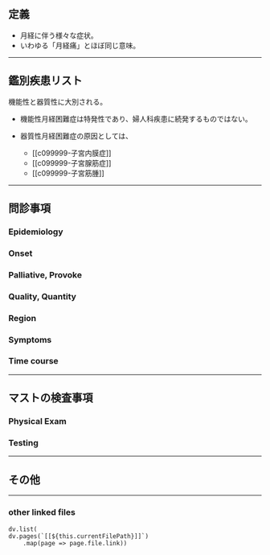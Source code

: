 ## 定義
- 月経に伴う様々な症状。
- いわゆる「月経痛」とほぼ同じ意味。
---
## 鑑別疾患リスト
機能性と器質性に大別される。

- 機能性月経困難症は特発性であり、婦人科疾患に続発するものではない。

- 器質性月経困難症の原因としては、
	- [[c099999-子宮内膜症]]
	- [[c099999-子宮腺筋症]]
	- [[c099999-子宮筋腫]]

---
## 問診事項
### Epidemiology
### Onset
### Palliative, Provoke
### Quality, Quantity
### Region
### Symptoms
### Time course
---
## マストの検査事項
### Physical Exam
### Testing
---
## その他
---
### other linked files
```dataviewjs
dv.list(
dv.pages(`[[${this.currentFilePath}]]`)
	.map(page => page.file.link))
```
